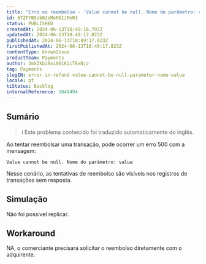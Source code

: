 ```yaml
---
title: "Erro no reembolso - 'Value cannot be null. Nome do parâmetro: value'"
id: 6TZFYB9zb02oMoN5IJMxR3
status: PUBLISHED
createdAt: 2024-06-13T18:49:16.797Z
updatedAt: 2024-06-13T18:49:17.823Z
publishedAt: 2024-06-13T18:49:17.823Z
firstPublishedAt: 2024-06-13T18:49:17.823Z
contentType: knownIssue
productTeam: Payments
author: 2mXZkbi0oi061KicTExNjo
tag: Payments
slugEN: error-in-refund-value-cannot-be-null-parameter-name-value
locale: pt
kiStatus: Backlog
internalReference: 1049494
---
```


## Sumário

>ℹ️ Este problema conhecido foi traduzido automaticamente do inglês.


Ao tentar reembolsar uma transação, pode ocorrer um erro 500 com a mensagem:

`Value cannot be null. Nome do parâmetro: value`

 Nesse cenário, as tentativas de reembolso são visíveis nos registros de transações sem resposta.

## Simulação


Não foi possível replicar.



## Workaround


NA, o comerciante precisará solicitar o reembolso diretamente com o adquirente.




